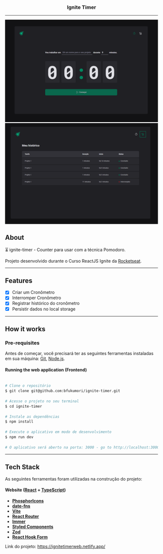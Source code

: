 <h3 align="center">
  Ignite Timer
</h3>

---

<div align="center"> 
	<img alt="ignite-timer" title="#ignite-timer" src="./src/assets/ignite_timer.png" />
</div>

<div align="center"> 
	<img alt="ignite-timer" title="#ignite-timer" src="./src/assets/ignite_timer_history.png" />
</div>

## About

⏳ ignite-timer - Counter para usar com a técnica Pomodoro.

Projeto desenvolvido durante o Curso ReactJS Ignite da [Rocketseat](https://www.rocketseat.com.br/ignite).

---

## Features

- [x] Criar um Cronômetro
- [x] Interromper Cronômetro
- [x] Registrar histórico do cronômetro
- [x] Persistir dados no local storage

---

## How it works

### Pre-requisites

Antes de começar, você precisará ter as seguintes ferramentas instaladas em sua máquina:
[Git](https://git-scm.com), [Node.js](https://nodejs.org/en/).

#### Running the web application (Frontend)

```bash

# Clone o repositório
$ git clone git@github.com:bfukumori/ignite-timer.git

# Acesse o projeto no seu terminal
$ cd ignite-timer

# Instale as dependências
$ npm install

# Execute o aplicativo em modo de desenvolvimento
$ npm run dev

# O aplicativo será aberto na porta: 3000 - go to http://localhost:3000/

```

---

## Tech Stack

As seguintes ferramentas foram utilizadas na construção do projeto:

#### **Website**  ([React](https://reactjs.org/)  +  [TypeScript](https://www.typescriptlang.org/))

- **[PhosphorIcons](https://phosphoricons.com/)**
- **[date-fns](https://date-fns.org/)**
- **[Vite](https://vitejs.dev/)**
- **[React Router](https://v5.reactrouter.com/web/guides/quick-start)**
- **[Immer](https://immerjs.github.io/immer/)**
- **[Styled Components](https://styled-components.com/)**
- **[Zod](https://zod.dev/)**
- **[React Hook Form](https://react-hook-form.com/)**

Link do projeto: https://ignitetimerweb.netlify.app/
